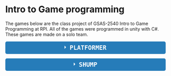 # Intro to Game programming
The games below are the class project of GSAS-2540 Intro to Game Programming at RPI. All of the games were programmed in unity with C#. These games are made on a solo team.

<style>
.wrap-collabsible {
  margin-bottom: 1.2rem 0;
}

input[type='checkbox'] {
  display: none;
}

.lbl-toggle {
  display: block;

  font-weight: bold;
  font-family: monospace;
  font-size: 1.2rem;
  text-transform: uppercase;
  text-align: center;

  padding: 0.5rem;

  background: #267CB9;
  color: #fff;

  cursor: pointer;

  border-radius: 5px;
  transition: all 0.25s ease-out;

}

.lbl-toggle:hover {
  color: #ccc;
}

.lbl-toggle::before {
  content: ' ';
  display: inline-block;

  border-top: 5px solid transparent;
  border-bottom: 5px solid transparent;
  border-left: 5px solid currentColor;
  vertical-align: middle;
  margin-right: .7rem;
  transform: translateY(-2px);

  transition: transform .2s ease-out;
}

.toggle:checked + .lbl-toggle::before {
  transform: rotate(90deg) translateX(-3px);
}

.collapsible-content {
  max-height: 0px;
  overflow: hidden;
  transition: max-height .25s ease-in-out;
}

.toggle:checked + .lbl-toggle + .collapsible-content {
  max-height: 100vh;
}

.toggle:checked + .lbl-toggle {
  border-bottom-right-radius: 0;
  border-bottom-left-radius: 0;
}

.collapsible-content .content-inner {
  background: rgba(60, 60, 60, .2);
  border-bottom: 1px solid rgba(60, 60, 60, .45);
  border-bottom-left-radius: 7px;
  border-bottom-right-radius: 7px;
  padding: .5rem 1rem;
}
</style>

<div class="wrap-collabsible">
  <input id="collapsible3" class="toggle" type="checkbox">
  <label for="collapsible3" class="lbl-toggle">Platformer</label>
  <div class="collapsible-content">
    <div class="content-inner">
      This game is a platformer game. The player needs to overcome the barriers and reach the goal on the right.
      Control method: WASD or ↑↓←→ for direction, space for jump. Hold space on the wall to climb up.
      <iframe frameborder="0" src="https://itch.io/embed/734509" width="100%" height="150"><a href="https://moritomo.itch.io/platformer">Platformer by Moritomo</a></iframe>
    </div>
  </div>
</div>
<p style="margin-bottom: 5px;"></p>

<div class="wrap-collabsible">
  <input id="collapsible4" class="toggle" type="checkbox">
  <label for="collapsible4" class="lbl-toggle">Shump</label>
  <div class="collapsible-content">
    <div class="content-inner">
      <p style="margin: 0px;">Shump (Shoot them up) is a shooting game.</p>
      <iframe frameborder="0" src="https://itch.io/embed/735154?linkback=true" width="100%" height="150"><a href="https://moritomo.itch.io/shump">Shump by Moritomo</a></iframe>
    </div>
  </div>
</div>
<p style="margin-bottom: 5px;"></p>
